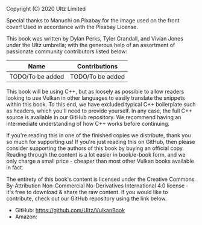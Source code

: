 Copyright (C) 2020 Ultz Limited

Special thanks to Manuchi on Pixabay for the image used on the front cover! Used in accordance with the Pixabay License.

This book was written by Dylan Perks, Tyler Crandall, and Vivian Jones under the Ultz umbrella; with the generous help of an assortment of passionate community contributors listed below:

| Name | Contributions |
| ---- | ------------- |
| TODO/To be added | TODO/To be added |

This book will be using C++, but as loosely as possible to allow readers looking to use Vulkan in other languages to easily translate the snippets within this book. To this end, we have excluded typical C++ boilerplate such as headers, which you'll need to provide yourself. In any case, the full C++ source is available in our GitHub repository. We recommend having an intermediate understanding of how C++ works before continuing.

If you're reading this in one of the finished copies we distribute, thank you so much for supporting us! If you're just reading this on GitHub, then please consider supporting the authors of this book by buying an official copy. Reading through the content is a lot easier in book/e-book form, and we only charge a small price - cheaper than most other Vulkan books available in fact.

The entirety of this book's content is licensed under the Creative Commons By-Attribution Non-Commercial No-Derivatives International 4.0 license - it's free to download & share the raw content. If you would like to contribute, check out our GitHub repository using the link below.

- GitHub: https://github.com/Ultz/VulkanBook
- Amazon: <TODO AMAZON LINK HERE>
